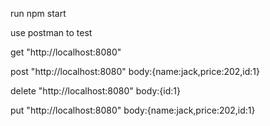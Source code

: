 run npm start

use postman to test

get "http://localhost:8080"

post "http://localhost:8080" body:{name:jack,price:202,id:1}

delete "http://localhost:8080" body:{id:1}

put "http://localhost:8080" body:{name:jack,price:202,id:1}
